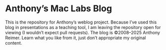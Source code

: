 # Anthony’s Mac Labs Blog
This is the repository for Anthony’s weblog project. Because I’ve used this blog in presentations as a teaching tool, I am leaving the repository open for viewing (I wouldn’t expect pull requests).
The blog is ©2008–2025 Anthony Reimer. Learn what you like from it, just don’t appropriate my original content.
